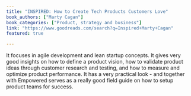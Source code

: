 ```yaml
---
title: "INSPIRED: How to Create Tech Products Customers Love"
book_authors: ["Marty Cagan"]
book_categories: ["Product, strategy and business"]
link: "https://www.goodreads.com/search?q=Inspired+Marty+Cagan"
featured: true

---
```


It focuses in agile development and lean startup concepts. It gives very good insights on how to define a product vision, how to validate product ideas through customer research and testing, and how to measure and optimize product performance. It has a very practical look - and together with Empowered serves as a really good field guide on how to setup product teams for success.